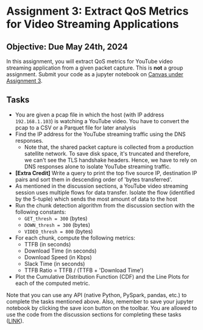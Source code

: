 # Assignment 3: Extract QoS Metrics for Video Streaming Applications

## Objective: Due May 24th, 2024
In this assignment, you will extract QoS metrics for YouTube video streaming application from a given packet capture. This is **not** a group assignment. Submit your code as a jupyter notebook on [Canvas under Assignment 3][1].

## Tasks
* You are given a pcap file in which the host (with IP address `192.168.1.103`) is watching a YouTube video. You have to convert the pcap to a CSV or a Parquet file for later analysis
* Find the IP address for the YouTube streaming traffic using the DNS responses.
    * Note that, the shared packet capture is collected from a production satellite network. To save disk space, it's truncated and therefore, we can't see the TLS handshake headers. Hence, we have to rely on DNS responses alone to isolate YouTube streaming traffic.
* **[Extra Credit]** Write a query to print the top five source IP, destination IP pairs and sort them in descending order of 'bytes transferred'.
* As mentioned in the discussion sections, a YouTube video streaming session uses multiple flows for data transfer. Isolate the flow (identified by the 5-tuple) which sends the most amount of data to the host
* Run the chunk detection algorithm from the discussion section with the following constants:
    * `GET_thresh = 300` (bytes)
    * `DOWN_thresh = 300` (bytes)
    * `VIDEO_thresh = 800` (bytes)
* For each chunk, compute the following metrics:
    * TTFB (in seconds) 
    * Download Time (in seconds)
    * Download Speed (in Kbps)
    * Slack Time (in seconds)
    * TTFB Ratio = TTFB / (TTFB + 'Download Time')
* Plot the Cumulative Distribution Function (CDF) and the Line Plots for each of the computed metric.


Note that you can use any API (native Python, PySpark, pandas, etc.) to complete the tasks mentioned above. Also, remember to save your jupyter notebook by clicking the save icon button on the toolbar. You are allowed to use the code from the discussion sections for completing these tasks ([LINK][2]).

[1]: https://ucsb.instructure.com/courses/20501/assignments/243802
[2]: https://github.com/SNL-UCSB/cs176c-discussion-section/tree/master/spring24/week4/yt_chunk_analysis
